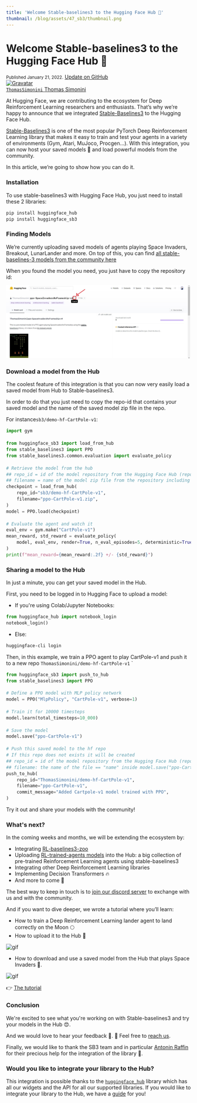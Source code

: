 ```yaml
---
title: 'Welcome Stable-baselines3 to the Hugging Face Hub 🤗'
thumbnail: /blog/assets/47_sb3/thumbnail.png
---
```


<h1>
    Welcome Stable-baselines3 to the Hugging Face Hub 🤗
</h1>

<div class="blog-metadata">
    <small>Published January 21, 2022.</small>
    <a target="_blank" class="btn no-underline text-sm mb-5 font-sans" href="https://github.com/huggingface/blog/blob/main/sb3.md">
        Update on GitHub
    </a>
</div>

<div class="author-card">
    <a href="/ThomasSimonini"> 
        <img class="avatar avatar-user" src="https://aeiljuispo.cloudimg.io/v7/https://s3.amazonaws.com/moonup/production/uploads/1632748593235-60cae820b1c79a3e4b436664.jpeg?w=200&h=200&f=face" title="Gravatar">
        <div class="bfc">
            <code>ThomasSimonini</code>
            <span class="fullname">Thomas Simonini</span>
        </div>
    </a>
</div>

At Hugging Face, we are contributing to the ecosystem for Deep Reinforcement Learning researchers and enthusiasts. That’s why we’re happy to announce that we integrated [Stable-Baselines3](https://github.com/DLR-RM/stable-baselines3) to the Hugging Face Hub.

[Stable-Baselines3](https://github.com/DLR-RM/stable-baselines3) is one of the most popular PyTorch Deep Reinforcement Learning library that makes it easy to train and test your agents in a variety of environments (Gym, Atari, MuJoco, Procgen...).
With this integration, you can now host your saved models 💾 and load powerful models from the community.

In this article, we’re going to show how you can do it. 

### Installation

To use stable-baselines3 with Hugging Face Hub, you just need to install these 2 libraries:

```bash
pip install huggingface_hub
pip install huggingface_sb3
```

### Finding Models

We’re currently uploading saved models of agents playing Space Invaders, Breakout, LunarLander and more. On top of this, you can find [all stable-baselines-3 models from the community here](https://huggingface.co/models?other=stable-baselines3)

When you found the model you need, you just have to copy the repository id:

![Image showing how to copy a repository id](assets/47_sb3/repo_id.jpg)

### Download a model from the Hub

The coolest feature of this integration is that you can now very easily load a saved model from Hub to Stable-baselines3. 

In order to do that you just need to copy the repo-id that contains your saved model and the name of the saved model zip file in the repo.

For instance`sb3/demo-hf-CartPole-v1`:

```python
import gym

from huggingface_sb3 import load_from_hub
from stable_baselines3 import PPO
from stable_baselines3.common.evaluation import evaluate_policy

# Retrieve the model from the hub
## repo_id = id of the model repository from the Hugging Face Hub (repo_id = {organization}/{repo_name})
## filename = name of the model zip file from the repository including the extension .zip
checkpoint = load_from_hub(
    repo_id="sb3/demo-hf-CartPole-v1",
    filename="ppo-CartPole-v1.zip",
)
model = PPO.load(checkpoint)

# Evaluate the agent and watch it
eval_env = gym.make("CartPole-v1")
mean_reward, std_reward = evaluate_policy(
    model, eval_env, render=True, n_eval_episodes=5, deterministic=True, warn=False
)
print(f"mean_reward={mean_reward:.2f} +/- {std_reward}")
```

### Sharing a model to the Hub
In just a minute, you can get your saved model in the Hub.

First, you need to be logged in to Hugging Face to upload a model:
- If you're using Colab/Jupyter Notebooks:

````python
from huggingface_hub import notebook_login
notebook_login()
````
- Else:

`````bash
huggingface-cli login
`````

Then, in this example, we train a PPO agent to play CartPole-v1 and push it to a new repo `ThomasSimonini/demo-hf-CartPole-v1`
`
`````python
from huggingface_sb3 import push_to_hub
from stable_baselines3 import PPO

# Define a PPO model with MLP policy network
model = PPO("MlpPolicy", "CartPole-v1", verbose=1)

# Train it for 10000 timesteps
model.learn(total_timesteps=10_000)

# Save the model
model.save("ppo-CartPole-v1")

# Push this saved model to the hf repo
# If this repo does not exists it will be created
## repo_id = id of the model repository from the Hugging Face Hub (repo_id = {organization}/{repo_name})
## filename: the name of the file == "name" inside model.save("ppo-CartPole-v1")
push_to_hub(
    repo_id="ThomasSimonini/demo-hf-CartPole-v1",
    filename="ppo-CartPole-v1",
    commit_message="Added Cartpole-v1 model trained with PPO",
)
``````
Try it out and share your models with the community!

### What's next?

In the coming weeks and months, we will be extending the ecosystem by:

- Integrating [RL-baselines3-zoo](https://github.com/DLR-RM/rl-baselines3-zoo)
- Uploading [RL-trained-agents models](https://github.com/DLR-RM/rl-trained-agents/tree/master) into the Hub: a big collection of pre-trained Reinforcement Learning agents using stable-baselines3
- Integrating other Deep Reinforcement Learning libraries
- Implementing Decision Transformers 🔥
- And more to come 🥳

The best way to keep in touch is to [join our discord server](https://discord.gg/YRAq8fMnUG) to exchange with us and with the community.

And if you want to dive deeper, we wrote a tutorial where you’ll learn:
- How to train a Deep Reinforcement Learning lander agent to land correctly on the Moon 🌕 
- How to upload it to the Hub 🚀

![gif](assets/47_sb3/lunarlander.gif)

- How to download and use a saved model from the Hub that plays Space Invaders 👾.

![gif](assets/47_sb3/spaceinvaders.gif)

👉 [The tutorial](https://github.com/huggingface/huggingface_sb3/blob/main/Stable_Baselines_3_and_Hugging_Face_%F0%9F%A4%97_tutorial.ipynb)


### Conclusion

We're excited to see what you're working on with Stable-baselines3 and try your models in the Hub 😍.

And we would love to hear your feedback 💖. 📧 Feel free to [reach us](mailto:thomas.simonini@huggingface.co).

Finally, we would like to thank the SB3 team and in particular [Antonin Raffin](https://araffin.github.io/) for their precious help for the integration of the library 🤗.

### Would you like to integrate your library to the Hub?

This integration is possible thanks to the [`huggingface_hub`](https://github.com/huggingface/huggingface_hub) library which has all our widgets and the API for all our supported libraries. If you would like to integrate your library to the Hub, we have a [guide](https://huggingface.co/docs/hub/models-adding-libraries) for you!
